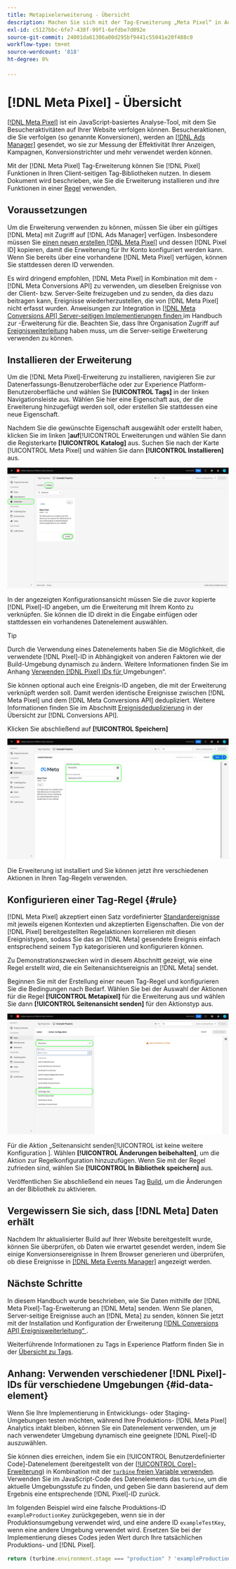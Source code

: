 ```yaml
---
title: Metapixelerweiterung - Übersicht
description: Machen Sie sich mit der Tag-Erweiterung „Meta Pixel“ in Adobe Experience Platform vertraut.
exl-id: c5127bbc-6fe7-438f-99f1-6efdbe7d092e
source-git-commit: 24001da61306a00d295bf9441c55041e20f488c0
workflow-type: tm+mt
source-wordcount: '818'
ht-degree: 0%

---
```


# [!DNL Meta Pixel] - Übersicht

[[!DNL Meta Pixel]](https://developers.facebook.com/docs/meta-pixel/) ist ein JavaScript-basiertes Analyse-Tool, mit dem Sie Besucheraktivitäten auf Ihrer Website verfolgen können. Besucheraktionen, die Sie verfolgen (so genannte Konversionen), werden an [[!DNL Ads Manager]](https://www.facebook.com/business/tools/ads-manager) gesendet, wo sie zur Messung der Effektivität Ihrer Anzeigen, Kampagnen, Konversionstrichter und mehr verwendet werden können.

Mit der [!DNL Meta Pixel] Tag-Erweiterung können Sie [!DNL Pixel] Funktionen in Ihren Client-seitigen Tag-Bibliotheken nutzen. In diesem Dokument wird beschrieben, wie Sie die Erweiterung installieren und ihre Funktionen in einer [Regel](../../../ui/managing-resources/rules.md) verwenden.

## Voraussetzungen

Um die Erweiterung verwenden zu können, müssen Sie über ein gültiges [!DNL Meta] mit Zugriff auf [!DNL Ads Manager] verfügen. Insbesondere müssen Sie [einen neuen erstellen [!DNL Meta Pixel]](https://www.facebook.com/business/help/952192354843755) und dessen [!DNL Pixel ID] kopieren, damit die Erweiterung für Ihr Konto konfiguriert werden kann. Wenn Sie bereits über eine vorhandene [!DNL Meta Pixel] verfügen, können Sie stattdessen deren ID verwenden.

Es wird dringend empfohlen, [!DNL Meta Pixel] in Kombination mit dem -[!DNL Meta Conversions API] zu verwenden, um dieselben Ereignisse von der Client- bzw. Server-Seite freizugeben und zu senden, da dies dazu beitragen kann, Ereignisse wiederherzustellen, die von [!DNL Meta Pixel] nicht erfasst wurden. Anweisungen zur Integration in [[!DNL Meta Conversions API]  Server-seitigen Implementierungen finden ](../../client/meta/overview.md) im Handbuch zur -Erweiterung für die. Beachten Sie, dass Ihre Organisation Zugriff auf [Ereignisweiterleitung](../../../ui/event-forwarding/overview.md) haben muss, um die Server-seitige Erweiterung verwenden zu können.

## Installieren der Erweiterung

Um die [!DNL Meta Pixel]-Erweiterung zu installieren, navigieren Sie zur Datenerfassungs-Benutzeroberfläche oder zur Experience Platform-Benutzeroberfläche und wählen Sie **[!UICONTROL Tags]** in der linken Navigationsleiste aus. Wählen Sie hier eine Eigenschaft aus, der die Erweiterung hinzugefügt werden soll, oder erstellen Sie stattdessen eine neue Eigenschaft.

Nachdem Sie die gewünschte Eigenschaft ausgewählt oder erstellt haben, klicken Sie im linken ]**auf**[!UICONTROL  Erweiterungen und wählen Sie dann die Registerkarte **[!UICONTROL Katalog]** aus. Suchen Sie nach der Karte [!UICONTROL Meta Pixel] und wählen Sie dann **[!UICONTROL Installieren]** aus.

![Die ausgewählte Schaltfläche [!UICONTROL Installieren] für die Erweiterung [!UICONTROL Meta Pixel] in der Datenerfassungs-Benutzeroberfläche.](../../../images/extensions/client/meta/install.png)

In der angezeigten Konfigurationsansicht müssen Sie die zuvor kopierte [!DNL Pixel]-ID angeben, um die Erweiterung mit Ihrem Konto zu verknüpfen. Sie können die ID direkt in die Eingabe einfügen oder stattdessen ein vorhandenes Datenelement auswählen.

>[!TIP]
>
>Durch die Verwendung eines Datenelements haben Sie die Möglichkeit, die verwendete [!DNL Pixel]-ID in Abhängigkeit von anderen Faktoren wie der Build-Umgebung dynamisch zu ändern. Weitere Informationen finden Sie im Anhang [Verwenden  [!DNL Pixel]  IDs für ](#id-data-element) Umgebungen“.

Sie können optional auch eine Ereignis-ID angeben, die mit der Erweiterung verknüpft werden soll. Damit werden identische Ereignisse zwischen [!DNL Meta Pixel] und dem [!DNL Meta Conversions API] dedupliziert. Weitere Informationen finden Sie im Abschnitt [Ereignisdeduplizierung](../../server/meta/overview.md#event-deduplication) in der Übersicht zur [!DNL Conversions API].

Klicken Sie abschließend auf **[!UICONTROL Speichern]**

![Die [!DNL Pixel]-ID, die als Datenelement in der Erweiterungskonfigurationsansicht bereitgestellt wird.](../../../images/extensions/client/meta/configure.png)

Die Erweiterung ist installiert und Sie können jetzt ihre verschiedenen Aktionen in Ihren Tag-Regeln verwenden.

## Konfigurieren einer Tag-Regel {#rule}

[!DNL Meta Pixel] akzeptiert einen Satz vordefinierter [Standardereignisse](https://www.facebook.com/business/help/402791146561655) mit jeweils eigenen Kontexten und akzeptierten Eigenschaften. Die von der [!DNL Pixel] bereitgestellten Regelaktionen korrelieren mit diesen Ereignistypen, sodass Sie das an [!DNL Meta] gesendete Ereignis einfach entsprechend seinem Typ kategorisieren und konfigurieren können.

Zu Demonstrationszwecken wird in diesem Abschnitt gezeigt, wie eine Regel erstellt wird, die ein Seitenansichtsereignis an [!DNL Meta] sendet.

Beginnen Sie mit der Erstellung einer neuen Tag-Regel und konfigurieren Sie die Bedingungen nach Bedarf. Wählen Sie bei der Auswahl der Aktionen für die Regel **[!UICONTROL Metapixel]** für die Erweiterung aus und wählen Sie dann **[!UICONTROL Seitenansicht senden]** für den Aktionstyp aus.

![Der [!UICONTROL Seitenansicht senden] Aktionstyp, der für eine Regel in der Datenerfassungs-Benutzeroberfläche ausgewählt wird.](../../../images/extensions/client/meta/select-action.png)

Für die Aktion „Seitenansicht senden[!UICONTROL  ist keine weitere Konfiguration ]. Wählen **[!UICONTROL Änderungen beibehalten]**, um die Aktion zur Regelkonfiguration hinzuzufügen. Wenn Sie mit der Regel zufrieden sind, wählen Sie **[!UICONTROL In Bibliothek speichern]** aus.

Veröffentlichen Sie abschließend ein neues Tag [Build](../../../ui/publishing/builds.md), um die Änderungen an der Bibliothek zu aktivieren.

## Vergewissern Sie sich, dass [!DNL Meta] Daten erhält

Nachdem Ihr aktualisierter Build auf Ihrer Website bereitgestellt wurde, können Sie überprüfen, ob Daten wie erwartet gesendet werden, indem Sie einige Konversionsereignisse in Ihrem Browser generieren und überprüfen, ob diese Ereignisse in [[!DNL Meta Events Manager]](https://www.facebook.com/business/help/898185560232180) angezeigt werden.

## Nächste Schritte

In diesem Handbuch wurde beschrieben, wie Sie Daten mithilfe der [!DNL Meta Pixel]-Tag-Erweiterung an [!DNL Meta] senden. Wenn Sie planen, Server-seitige Ereignisse auch an [!DNL Meta] zu senden, können Sie jetzt mit der Installation und Konfiguration der Erweiterung [[!DNL Conversions API] Ereignisweiterleitung“ ](../../server/meta/overview.md).

Weiterführende Informationen zu Tags in Experience Platform finden Sie in der [Übersicht zu Tags](../../../home.md).

## Anhang: Verwenden verschiedener [!DNL Pixel]-IDs für verschiedene Umgebungen {#id-data-element}

Wenn Sie Ihre Implementierung in Entwicklungs- oder Staging-Umgebungen testen möchten, während Ihre Produktions- [!DNL Meta Pixel] Analytics intakt bleiben, können Sie ein Datenelement verwenden, um je nach verwendeter Umgebung dynamisch eine geeignete [!DNL Pixel]-ID auszuwählen.

Sie können dies erreichen, indem Sie ein [!UICONTROL Benutzerdefinierter Code]-Datenelement (bereitgestellt von der [[!UICONTROL Core]-Erweiterung](../core/overview.md)) in Kombination mit der [`turbine` freien Variable verwenden](../../../extension-dev/turbine.md). Verwenden Sie im JavaScript-Code des Datenelements das `turbine`, um die aktuelle Umgebungsstufe zu finden, und geben Sie dann basierend auf dem Ergebnis eine entsprechende [!DNL Pixel]-ID zurück.

Im folgenden Beispiel wird eine falsche Produktions-ID `exampleProductionKey` zurückgegeben, wenn sie in der Produktionsumgebung verwendet wird, und eine andere ID `exampleTestKey`, wenn eine andere Umgebung verwendet wird. Ersetzen Sie bei der Implementierung dieses Codes jeden Wert durch Ihre tatsächlichen Produktions- und [!DNL Pixel].

```js
return (turbine.environment.stage === "production" ? 'exampleProductionKey' : 'exampleTestKey');
```
